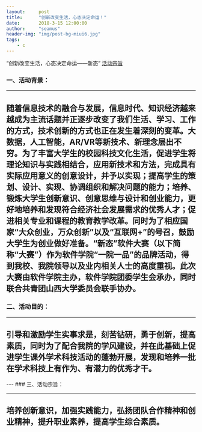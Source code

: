 ```yaml
---
layout:     post
title:      "创新改变生活，心态决定命运！"
date:       2018-3-15 12:00:00
author:     "seamus"
header-img: "img/post-bg-miui6.jpg"
tags:
    - c
---
```



“创新改变生活，心态决定命运——新态”
[活动宗旨](#build) 



### 一、活动背景：
---
随着信息技术的融合与发展，信息时代、知识经济越来越成为主流话题并正逐步改变了我们生活、学习、工作的方式，技术创新的方式也正在发生着深刻的变革。大数据，人工智能，AR/VR等新技术、新理念层出不穷。为了丰富大学生的校园科技文化生活，促进学生将理论知识与实践相结合，应用新技术和方法，完成具有实际应用意义的创意设计，并予以实现；提高学生的策划、设计、实现、协调组织和解决问题的能力；培养、锻炼大学生创新意识、创意思维与设计和创业能力，更好地培养和发现符合经济社会发展需求的优秀人才；促进相关专业和课程的教育教学改革。同时为了相应国家“大众创业，万众创新”以及“互联网+”的号召，鼓励大学生为创业做好准备。“新态”软件大赛（以下简称“大赛”）作为软件学院“一院一品”的品牌活动，得到我校、我院领导以及业内相关人士的高度重视。此次大赛由软件学院主办，软件学院团委学生会承办，同时联合共青团山西大学委员会联手协办。
---


### 二、活动目的：
---
引导和激励学生实事求是，刻苦钻研，勇于创新，提高素质，同时为了配合我院的学风建设，并在此基础上促进学生课外学术科技活动的蓬勃开展，发现和培养一批在学术科技上有作为、有潜力的优秀才干。
---

<p id="build"></p>
---
### 三、活动宗旨：

---
培养创新意识，加强实践能力，弘扬团队合作精神和创业精神，提升职业素养，提高学生综合素质。
---

